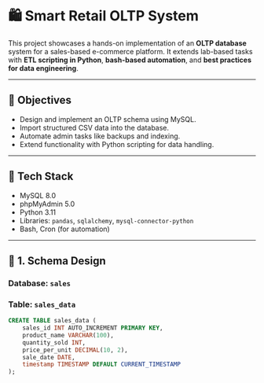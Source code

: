 
# 🛍️ Smart Retail OLTP System

This project showcases a hands-on implementation of an **OLTP database** system for a sales-based e-commerce platform. It extends lab-based tasks with **ETL scripting in Python**, **bash-based automation**, and **best practices for data engineering**.

---

## 📌 Objectives

- Design and implement an OLTP schema using MySQL.
- Import structured CSV data into the database.
- Automate admin tasks like backups and indexing.
- Extend functionality with Python scripting for data handling.

---

## 🧰 Tech Stack

- MySQL 8.0
- phpMyAdmin 5.0
- Python 3.11
- Libraries: `pandas`, `sqlalchemy`, `mysql-connector-python`
- Bash, Cron (for automation)

---

## 🧱 1. Schema Design

### Database: `sales`

### Table: `sales_data`

```sql
CREATE TABLE sales_data (
    sales_id INT AUTO_INCREMENT PRIMARY KEY,
    product_name VARCHAR(100),
    quantity_sold INT,
    price_per_unit DECIMAL(10, 2),
    sale_date DATE,
    timestamp TIMESTAMP DEFAULT CURRENT_TIMESTAMP
);
